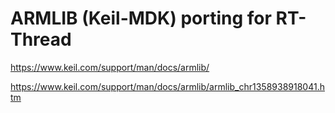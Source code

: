 # ARMLIB (Keil-MDK) porting for RT-Thread

https://www.keil.com/support/man/docs/armlib/

https://www.keil.com/support/man/docs/armlib/armlib_chr1358938918041.htm